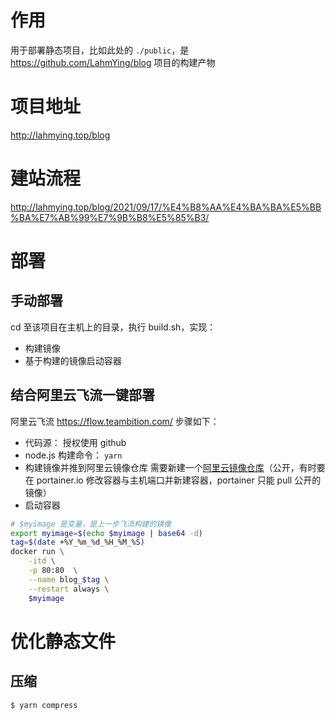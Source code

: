 # 作用

用于部署静态项目，比如此处的 `./public`，是 https://github.com/LahmYing/blog 项目的构建产物

# 项目地址

http://lahmying.top/blog

# 建站流程

http://lahmying.top/blog/2021/09/17/%E4%B8%AA%E4%BA%BA%E5%BB%BA%E7%AB%99%E7%9B%B8%E5%85%B3/

# 部署

## 手动部署

cd 至该项目在主机上的目录，执行 build.sh，实现：

- 构建镜像
- 基于构建的镜像启动容器

<!-- **_留意该容器的端口设置，见 app.js 和 build.sh 和 Dockerfile_** -->

## 结合阿里云飞流一键部署

阿里云飞流 https://flow.teambition.com/
步骤如下：

- 代码源： 授权使用 github
- node.js 构建命令： `yarn`
- 构建镜像并推到阿里云镜像仓库
  需要新建一个[阿里云镜像仓库](https://cr.console.aliyun.com/cn-shenzhen/instances)（公开，有时要在 portainer.io 修改容器与主机端口并新建容器，portainer 只能 pull 公开的镜像）
- 启动容器

```sh
# $myimage 是变量，是上一步飞流构建的镜像
export myimage=$(echo $myimage | base64 -d)
tag=$(date +%Y_%m_%d_%H_%M_%S)
docker run \
    -itd \
    -p 80:80  \
    --name blog_$tag \
    --restart always \
    $myimage
```

# 优化静态文件

## 压缩

`$ yarn compress`

